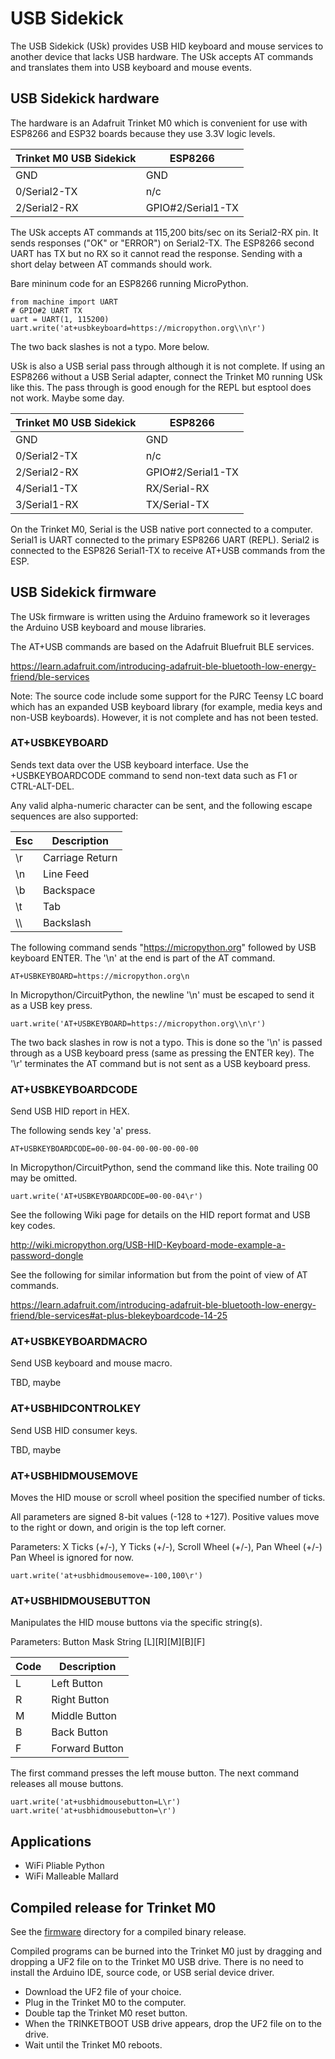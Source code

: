 # USB Sidekick

The USB Sidekick (USk) provides USB HID keyboard and mouse services to another
device that lacks USB hardware. The USk accepts AT commands and translates
them into USB keyboard and mouse events.

## USB Sidekick hardware

The hardware is an Adafruit Trinket M0 which is convenient for use with
ESP8266 and ESP32 boards because they use 3.3V logic levels.

Trinket M0 USB Sidekick|ESP8266
-----------------------|---------
GND         |GND
0/Serial2-TX|n/c
2/Serial2-RX|GPIO#2/Serial1-TX

The USk accepts AT commands at 115,200 bits/sec on its Serial2-RX pin. It
sends responses ("OK" or "ERROR") on Serial2-TX. The ESP8266 second UART has
TX but no RX so it cannot read the response. Sending with a short delay
between AT commands should work.

Bare mininum code for an ESP8266 running MicroPython.

```
from machine import UART
# GPIO#2 UART TX
uart = UART(1, 115200)
uart.write('at+usbkeyboard=https://micropython.org\\n\r')
```

The two back slashes is not a typo. More below.

USk is also a USB serial pass through although it is not complete. If using an
ESP8266 without a USB Serial adapter, connect the Trinket M0 running USk like
this. The pass through is good enough for the REPL but esptool does not work.
Maybe some day.

Trinket M0 USB Sidekick|ESP8266
-----------------------|---------
GND         |GND
0/Serial2-TX|n/c
2/Serial2-RX|GPIO#2/Serial1-TX
4/Serial1-TX|RX/Serial-RX
3/Serial1-RX|TX/Serial-TX

On the Trinket M0, Serial is the USB native port connected to a computer.
Serial1 is UART connected to the primary ESP8266 UART (REPL). Serial2 is
connected to the ESP826 Serial1-TX to receive AT+USB commands from the ESP.

## USB Sidekick firmware

The USk firmware is written using the Arduino framework so it leverages
the Arduino USB keyboard and mouse libraries.

The AT+USB commands are based on the Adafruit Bluefruit BLE services.

https://learn.adafruit.com/introducing-adafruit-ble-bluetooth-low-energy-friend/ble-services

Note: The source code include some support for the PJRC Teensy LC board which
has an expanded USB keyboard library (for example, media keys and non-USB
keyboards). However, it is not complete and has not been tested.

### AT+USBKEYBOARD

Sends text data over the USB keyboard interface. Use the +USBKEYBOARDCODE
command to send non-text data such as F1 or CTRL-ALT-DEL.

Any valid alpha-numeric character can be sent, and the following escape
sequences are also supported:


Esc| Description
---|------------------
\r | Carriage Return
\n | Line Feed
\b | Backspace
\t | Tab
\\\\ | Backslash

The following command sends "https://micropython.org" followed by USB keyboard
ENTER. The '\n' at the end is part of the AT command.

```
AT+USBKEYBOARD=https://micropython.org\n
```

In Micropython/CircuitPython, the newline '\n' must be escaped to send it as 
a USB key press.

```
uart.write('AT+USBKEYBOARD=https://micropython.org\\n\r')
```

The two back slashes in row is not a typo. This is done so the '\n' is passed
through as a USB keyboard press (same as pressing the ENTER key). The '\r'
terminates the AT command but is not sent as a USB keyboard press.

### AT+USBKEYBOARDCODE

Send USB HID report in HEX.

The following sends key 'a' press.

```
AT+USBKEYBOARDCODE=00-00-04-00-00-00-00-00
```

In Micropython/CircuitPython, send the command like this. Note trailing 00 may
be omitted.

```
uart.write('AT+USBKEYBOARDCODE=00-00-04\r')
```

See the following Wiki page for details on the HID report format and
USB key codes.

http://wiki.micropython.org/USB-HID-Keyboard-mode-example-a-password-dongle

See the following for similar information but from the point of view of AT
commands.

https://learn.adafruit.com/introducing-adafruit-ble-bluetooth-low-energy-friend/ble-services#at-plus-blekeyboardcode-14-25

### AT+USBKEYBOARDMACRO

Send USB keyboard and mouse macro.

TBD, maybe

### AT+USBHIDCONTROLKEY

Send USB HID consumer keys.

TBD, maybe

### AT+USBHIDMOUSEMOVE

Moves the HID mouse or scroll wheel position the specified number of ticks.

All parameters are signed 8-bit values (-128 to +127).  Positive values move
to the right or down, and origin is the top left corner.

Parameters: X Ticks (+/-), Y Ticks (+/-), Scroll Wheel (+/-), Pan Wheel (+/-)
Pan Wheel is ignored for now.

```
uart.write('at+usbhidmousemove=-100,100\r')
```

### AT+USBHIDMOUSEBUTTON

Manipulates the HID mouse buttons via the specific string(s).

Parameters: Button Mask String [L][R][M][B][F]

Code | Description
-----|-------------
L | Left Button
R | Right Button
M | Middle Button
B | Back Button
F | Forward Button

The first command presses the left mouse button. The next command releases
all mouse buttons.

```
uart.write('at+usbhidmousebutton=L\r')
uart.write('at+usbhidmousebutton=\r')
```

## Applications

* WiFi Pliable Python
* WiFi Malleable Mallard

## Compiled release for Trinket M0

See the [firmware](./firmware) directory for a compiled binary release.

Compiled programs can be burned into the Trinket M0 just by dragging and
dropping a UF2 file on to the Trinket M0 USB drive. There is no need to install
the Arduino IDE, source code, or USB serial device driver.

* Download the UF2 file of your choice.
* Plug in the Trinket M0 to the computer.
* Double tap the Trinket M0 reset button.
* When the TRINKETBOOT USB drive appears, drop the UF2 file on to the drive.
* Wait until the Trinket M0 reboots.

